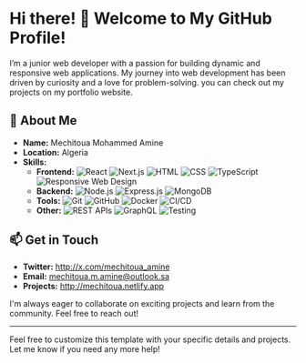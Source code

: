 # Hi there! 👋 Welcome to My GitHub Profile!

I’m a junior web developer with a passion for building dynamic and responsive web applications. My journey into web development has been driven by curiosity and a love for problem-solving. you can check out my projects on my portfolio website.

## 🚀 About Me

- **Name:** Mechitoua Mohammed Amine
- **Location:** Algeria
- **Skills:**
  - **Frontend:** ![React](https://img.shields.io/badge/-React-61DAFB?logo=react&logoColor=white&style=flat) ![Next.js](https://img.shields.io/badge/-Next.js-000000?logo=nextdotjs&logoColor=white&style=flat) ![HTML](https://img.shields.io/badge/-HTML-E34F26?logo=html5&logoColor=white&style=flat) ![CSS](https://img.shields.io/badge/-CSS-1572B6?logo=css3&logoColor=white&style=flat) ![TypeScript](https://img.shields.io/badge/-TypeScript-007ACC?logo=typescript&logoColor=white&style=flat) ![Responsive Web Design](https://img.shields.io/badge/-Responsive%20Web%20Design-4CAF50?logo=responsive&logoColor=white&style=flat)
  - **Backend:** ![Node.js](https://img.shields.io/badge/-Node.js-339933?logo=nodedotjs&logoColor=white&style=flat) ![Express.js](https://img.shields.io/badge/-Express.js-000000?logo=express&logoColor=white&style=flat) ![MongoDB](https://img.shields.io/badge/-MongoDB-47A248?logo=mongodb&logoColor=white&style=flat)
  - **Tools:** ![Git](https://img.shields.io/badge/-Git-F05032?logo=git&logoColor=white&style=flat) ![GitHub](https://img.shields.io/badge/-GitHub-181717?logo=github&logoColor=white&style=flat) ![Docker](https://img.shields.io/badge/-Docker-2496ED?logo=docker&logoColor=white&style=flat) ![CI/CD](https://img.shields.io/badge/-CI/CD-007ACC?logo=azurepipelines&logoColor=white&style=flat)
  - **Other:** ![REST APIs](https://img.shields.io/badge/-REST%20APIs-4CAF50?logo=rest&logoColor=white&style=flat) ![GraphQL](https://img.shields.io/badge/-GraphQL-E10098?logo=graphql&logoColor=white&style=flat) ![Testing](https://img.shields.io/badge/-Testing-007ACC?logo=jest&logoColor=white&style=flat)

## 📫 Get in Touch
- **Twitter:** http://x.com/mechitoua_amine
- **Email:** mechitoua.m.amine@outlook.sa
- **Projects:** http://mechitoua.netlify.app

I'm always eager to collaborate on exciting projects and learn from the community. Feel free to reach out!

---

Feel free to customize this template with your specific details and projects. Let me know if you need any more help!
